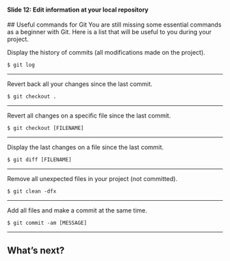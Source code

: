 #### Slide 12: Edit information at your local repository

﻿## Useful commands for Git
You are still missing some essential commands as a beginner with Git. Here is a list that will be useful to you during your project.

Display the history of commits (all modifications made on the project).

`$ git log`

---

Revert back all your changes since the last commit.

`$ git checkout .`

---

Revert all changes on a specific file since the last commit.

`$ git checkout [FILENAME]`

---

Display the last changes on a file since the last commit.

`$ git diff [FILENAME]`

---

Remove all unexpected files in your project (not committed).

`$ git clean -dfx`

---

Add all files and make a commit at the same time.

`$ git commit -am [MESSAGE]`

---

## What’s next?
